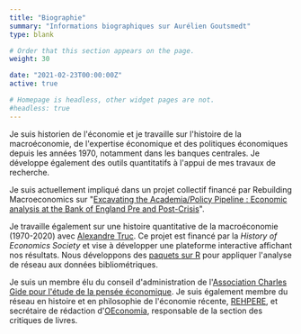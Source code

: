 ```yaml
---
title: "Biographie" 
summary: "Informations biographiques sur Aurélien Goutsmedt"
type: blank

# Order that this section appears on the page.
weight: 30

date: "2021-02-23T00:00:00Z"
active: true

# Homepage is headless, other widget pages are not.
#headless: true
---
```


Je suis historien de l'économie et je travaille sur l'histoire de la macroéconomie, de l'expertise économique et des politiques économiques depuis les années 1970, notamment dans les banques centrales. Je développe également des outils quantitatifs à l'appui de mes travaux de recherche.

Je suis actuellement impliqué dans un projet collectif financé par Rebuilding Macroeconomics sur "[Excavating the Academia/Policy Pipeline : Economic analysis at the Bank of England Pre and Post-Crisis](https://www.rebuildingmacroeconomics.ac.uk/academia-policy-pipeline)".

Je travaille également sur une histoire quantitative de la macroéconomie (1970-2020) avec [Alexandre Truc](https://sites.google.com/view/alexandre-truc/home-and-contact). Ce projet est financé par la _History of Economics Society_ et vise à développer une plateforme interactive affichant nos résultats. Nous développons des [paquets sur R](https://github.com/agoutsmedt/biblionetwork) pour appliquer l'analyse de réseau aux données bibliométriques. 

Je suis un membre élu du conseil d'administration de l'[Association Charles Gide pour l'étude de la pensée économique](http://www.charlesgide.fr/). Je suis également membre du réseau en histoire et en philosophie de l'économie récente, [REHPERE](https://rehpere.org/), et secrétaire de rédaction d'[OEconomia](https://journals.openedition.org/oeconomia/), responsable de la section des critiques de livres.
